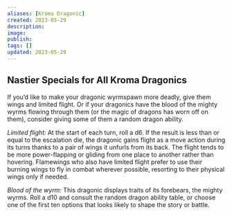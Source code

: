 ```yaml
---
aliases: [Kroma Dragonic]
created: 2023-05-29
description: 
image: 
publish: 
tags: []
updated: 2023-05-29
---
```


## Nastier Specials for All Kroma Dragonics

If you’d like to make your dragonic wyrmspawn more deadly, give them wings and limited flight. Or if your dragonics have the blood of the mighty wyrms flowing through them (or the magic of dragons has worn off on them), consider giving some of them a random dragon ability.

*Limited flight:* At the start of each turn, roll a d6. If the result is less than or equal to the escalation die, the dragonic gains flight as a move action during its turns thanks to a pair of wings it unfurls from its back. The flight tends to be more power-flapping or gliding from one place to another rather than hovering. Flamewings who also have limited flight prefer to use their burning wings to fly in combat wherever possible, resorting to their physical wings only if needed.

*Blood of the wyrm:* This dragonic displays traits of its forebears, the mighty wyrms. Roll a d10 and consult the random dragon ability table, or choose one of the first ten options that looks likely to shape the story or battle.